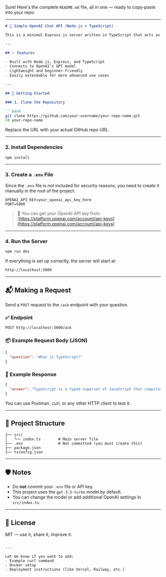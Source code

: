 Sure! Here's the complete `README.md` file, all in one — ready to copy-paste into your repo:

---

````markdown
# 🤖 Simple OpenAI Chat API (Node.js + TypeScript)

This is a minimal Express.js server written in TypeScript that acts as a wrapper for the OpenAI Chat API (`gpt-3.5-turbo`). You can make a POST request to the server and get AI-generated responses based on your input.

---

## ✨ Features

- Built with Node.js, Express, and TypeScript
- Connects to OpenAI’s GPT model
- Lightweight and beginner-friendly
- Easily extendable for more advanced use cases

---

## 🚀 Getting Started

### 1. Clone the Repository

```bash
git clone https://github.com/your-username/your-repo-name.git
cd your-repo-name
````

Replace the URL with your actual GitHub repo URL.

---

### 2. Install Dependencies

```bash
npm install
```

---

### 3. Create a `.env` File

Since the `.env` file is not included for security reasons, you need to create it manually in the root of the project:

```env
OPENAI_API_KEY=your_openai_api_key_here
PORT=5000
```

> 🔐 You can get your OpenAI API key from [https://platform.openai.com/account/api-keys](https://platform.openai.com/account/api-keys)

---

### 4. Run the Server

```bash
npm run dev
```

If everything is set up correctly, the server will start at:

```
http://localhost:5000
```

---

## 📬 Making a Request

Send a `POST` request to the `/ask` endpoint with your question.

### ✅ Endpoint

```
POST http://localhost:5000/ask
```

### 📦 Example Request Body (JSON)

```json
{
  "question": "What is TypeScript?"
}
```

### 💬 Example Response

```json
{
  "answer": "TypeScript is a typed superset of JavaScript that compiles to plain JavaScript."
}
```

You can use Postman, curl, or any other HTTP client to test it.

---

## 📁 Project Structure

```
├── src/
│   └── index.ts        # Main server file
├── .env                # Not committed (you must create this)
├── package.json
├── tsconfig.json
```

---

## 🛡️ Notes

* Do **not** commit your `.env` file or API key.
* This project uses the `gpt-3.5-turbo` model by default.
* You can change the model or add additional OpenAI settings in `src/index.ts`.

---

## 🧠 License

MIT — use it, share it, improve it.

```

---

Let me know if you want to add:
- Example curl command  
- Docker setup  
- Deployment instructions (like Vercel, Railway, etc.)
```
